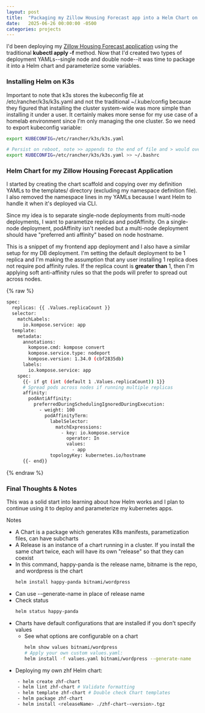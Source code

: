 ```yaml
---
layout: post
title:  "Packaging my Zillow Housing Forecast app into a Helm Chart on K3s"
date:   2025-06-26 00:00:00 -0500
categories: projects
---
```

I'd been deploying my [Zillow Housing Forecast application](https://github.com/dstanecki/zillow-housing-forecast/) using the traditional **kubectl apply -f** method. Now that I'd created two types of deployment YAMLs--single node and double node--it was time to package it into a Helm chart and parameterize some variables.<!--break-->

### **Installing Helm on K3s**

Important to note that k3s stores the kubeconfig file at /etc/rancher/k3s/k3s.yaml and not the traditional ~/.kube/config because they figured that installing the cluster system-wide was more simple than installing it under a user. It certainly makes more sense for my use case of a homelab environment since I'm only managing the one cluster. So we need to export kubeconfig variable:

```bash
export KUBECONFIG=/etc/rancher/k3s/k3s.yaml

# Persist on reboot, note >> appends to the end of file and > would overwrite it
export KUBECONFIG=/etc/rancher/k3s/k3s.yaml >> ~/.bashrc 
```

### **Helm Chart for my Zillow Housing Forecast Application**

I started by creating the chart scaffold and copying over my definition YAMLs to the templates/ directory (excluding my namespace definition file). I also removed the namespace lines in my YAMLs because I want Helm to handle it when it's deployed via CLI. 

Since my idea is to separate single-node deployments from multi-node deployments, I want to parametize replicas and podAffinity. On a single-node deployment, podAffinity isn't needed but a multi-node deployment should have "preferred anti affinity" based on node hostname.

This is a snippet of my frontend app deployment and I also have a similar setup for my DB deployment. I'm setting the default deployment to be 1 replica and I'm making the assumption that any user installing 1 replica does not require pod affinity rules. If the replica count is **greater than** 1, then I'm applying soft anti-affinity rules so that the pods will prefer to spread out across nodes.

{% raw %}
```bash
spec:
  replicas: {{ .Values.replicaCount }}
  selector:
    matchLabels:
      io.kompose.service: app
  template:
    metadata:
      annotations:
        kompose.cmd: kompose convert
        kompose.service.type: nodeport
        kompose.version: 1.34.0 (cbf2835db)
      labels:
        io.kompose.service: app
    spec:
      {{- if gt (int (default 1 .Values.replicaCount)) 1}}
      # Spread pods across nodes if running multiple replicas
      affinity:
        podAntiAffinity:
          preferredDuringSchedulingIgnoredDuringExecution:
            - weight: 100
              podAffinityTerm:
                labelSelector:
                  matchExpressions:
                    - key: io.kompose.service
                      operator: In
                      values:
                        - app
                topologyKey: kubernetes.io/hostname
      {{- end}}
```
{% endraw %}

### **Final Thoughts & Notes**

This was a solid start into learning about how Helm works and I plan to continue using it to deploy and parameterize my kubernetes apps.

Notes
- A Chart is a package which generates K8s manifests, parametization files, can have subcharts
- A Release is an instance of a chart running in a cluster. If you install the same chart twice, each will have its own "release" so that they can coexist
- In this command, happy-panda is the release name, bitname is the repo, and wordpress is the chart
    ```bash 
    helm install happy-panda bitnami/wordpress
    ```
- Can use --generate-name in place of release name
- Check status
    ```bash
    helm status happy-panda
    ```
- Charts have default configurations that are installed if you don't specify values 
    - See what options are configurable on a chart 
        ```bash
        helm show values bitnami/wordpress
        # Apply your own custom values.yaml:
        helm install -f values.yaml bitnami/wordpress --generate-name
        ```
- Deploying my own zhf Helm chart: 
```bash
    - helm create zhf-chart
    - helm lint zhf-chart # Validate formatting
    - helm template zhf-chart # Double check Chart templates
    - helm package zhf-chart
    - helm install <releaseName> ./zhf-chart-<version>.tgz
```